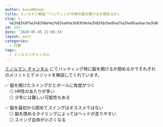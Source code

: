 ```yaml
---
author: kusa89news
title: ミノルマン解説「バッティングの時の脇を開けるか閉めるか」
slug: >-
  %e3%83%9f%e3%83%8e%e3%83%ab%e3%83%9e%e3%83%b3%e8%a7%a3%e8%aa%ac%e3%80%8c%e3%83%90%e3%83%83%e3%83%86%e3%82%a3%e3%83%b3%e3%82%b0%e3%81%ae%e6%99%82%e3%81%ae%e8%84%87%e3%82%92%e9%96%8b%e3%81%91%e3%82%8b
id: 254
date: '2020-05-05 21:00:34'
layout: post
categories:
  - 打撃
tags:
  - ミノルマンチャンネル
---
```


[ミノルマン チャンネル](https://www.youtube.com/channel/UCZ7wA1SgkVC4-_fi8Aj9gRQ) にてバッティング時に脇を開けるか閉めるかでそれぞれのメリットとデメリットを解説してくれています。

✅ 脇を開けたスイングだとボールに角度がつく  
　◎ HR性のあたりが多い  
　◎ 少年には難しい可能性もある

✅ 脇を最初から閉めてスイングはオススメではない  
　◎ 脇を閉めるタイミングによってはヘッドが走りやすい  
　◎ スイング自体が小さくなる